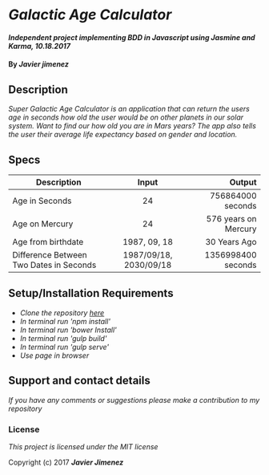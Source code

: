 # _Galactic Age Calculator_

#### _Independent project implementing BDD in Javascript using Jasmine and Karma, 10.18.2017_

#### By _**Javier jimenez**_

## Description

_Super Galactic Age Calculator is an application that can return the users age in seconds how old the user would be on other planets in our solar system. Want to find our how old you are in Mars years? The app also tells the user their average life expectancy based on gender and location._

## Specs

| Description        | Input           | Output  |
| ------------------ |:-------------:| -----:|
| Age in Seconds   | 24 | 756864000 seconds |
| Age on Mercury  | 24 | 576 years on Mercury |
| Age from birthdate  | 1987, 09, 18 | 30 Years Ago |
| Difference Between Two Dates in Seconds  | 1987/09/18, 2030/09/18 | 1356998400 seconds |


## Setup/Installation Requirements

* _Clone the repository [here](https://github.com/javierrcc522/doctor-api.git)_
* _In terminal run 'npm install'_
* _In terminal run 'bower Install'_
* _In terminal run 'gulp build'_
* _In terminal run 'gulp serve'_
* _Use page in browser_


## Support and contact details

_If you have any comments or suggestions please make a contribution to my repository_

### License

*This project is licensed under the MIT license*

Copyright (c) 2017 **_Javier Jimenez_**

